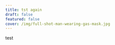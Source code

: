 ```yaml
---
title: tst again
draft: false
featured: false
cover: /img/full-shot-man-wearing-gas-mask.jpg
---
```

test